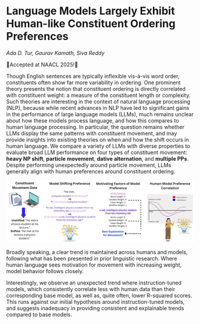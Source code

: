 # Language Models Largely Exhibit Human-like Constituent Ordering Preferences

*Ada D. Tur, Gaurav Kamath, Siva Reddy*

:tada:Accepted at NAACL 2025!:tada:

Though English sentences are typically inflexible vis-à-vis word order, constituents
often show far more variability in ordering. One prominent theory presents the notion
that constituent ordering is directly correlated with constituent weight: a measure of
the constituent length or complexity. Such theories are interesting in the context of
natural language processing (NLP), because while recent advances in NLP have led to
significant gains in the performance of large language models (LLMs), much remains
unclear about how these models process language, and how this compares to human language
processing. In particular, the question remains whether LLMs display the same patterns
with constituent movement, and may provide insights into existing theories on when and 
how the shift occurs in human language. We compare a variety of LLMs with diverse
properties to evaluate broad LLM performance on four types of constituent movement:
**heavy NP shift**, **particle movement**, **dative alternation**, and **multiple PPs**. 
Despite performing unexpectedly around particle movement, LLMs generally align with human
preferences around constituent ordering.

![Figure One](fig1.jpg)

Broadly speaking, a clear trend is maintained across humans and models, following what has
been presented in prior linguistic research. Where human language sees motivation for 
movement with increasing weight, model behavior follows closely.

Interestingly, we observe an unexpected trend where instruction-tuned models, which
consistently correlate less with human data than their corresponding base model, as well as,
quite often, lower R-squared scores. This runs against our initial hypothesis around
instruction-tuned models, and suggests inadequacy in providing consistent and explainable
trends compared to base models.
